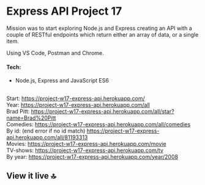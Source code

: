 # Express API Project 17

Mission was to start exploring Node.js and Express creating an API with a couple of 
RESTful endpoints which return either an array of data, or a single item.

Using VS Code, Postman and Chrome.

#### Tech: 
- Node.js, Express and JavaScript ES6

## 



Start:
https://project-w17-express-api.herokuapp.com/ <br>
Year:
https://project-w17-express-api.herokuapp.com/all <br>
Brad Pitt:
https://project-w17-express-api.herokuapp.com/all/star?name=Brad%20Pitt <br>
Comedies:
https://project-w17-express-api.herokuapp.com/all/comedies <br>
By id: (end error if no id match)
https://project-w17-express-api.herokuapp.com/all/81193313 <br>
Movies:
https://project-w17-express-api.herokuapp.com/movie <br>
TV-shows:
https://project-w17-express-api.herokuapp.com/tv <br>
By year:
https://project-w17-express-api.herokuapp.com/year/2008 <br>


## View it live 🔝
